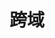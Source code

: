 <!--
 * Author  Vincy.Li
 * Date  2023-07-13 19:52:02
 * LastEditors  Vincy.Li
 * LastEditTime  2023-07-13 20:11:15
 * Description
-->

# 跨域
